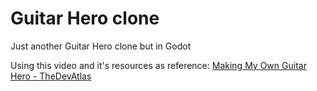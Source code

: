 # Guitar Hero clone
Just another Guitar Hero clone but in Godot

Using this video and it's resources as reference: [Making My Own Guitar Hero - TheDevAtlas](https://www.youtube.com/watch?v=82LAlbSSgRY)
